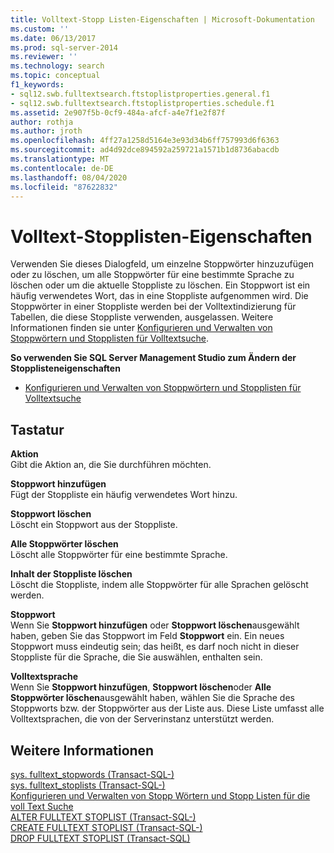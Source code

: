 ```yaml
---
title: Volltext-Stopp Listen-Eigenschaften | Microsoft-Dokumentation
ms.custom: ''
ms.date: 06/13/2017
ms.prod: sql-server-2014
ms.reviewer: ''
ms.technology: search
ms.topic: conceptual
f1_keywords:
- sql12.swb.fulltextsearch.ftstoplistproperties.general.f1
- sql12.swb.fulltextsearch.ftstoplistproperties.schedule.f1
ms.assetid: 2e907f5b-0cf9-484a-afcf-a4e7f1e2f87f
author: rothja
ms.author: jroth
ms.openlocfilehash: 4ff27a1258d5164e3e93d34b6ff757993d6f6363
ms.sourcegitcommit: ad4d92dce894592a259721a1571b1d8736abacdb
ms.translationtype: MT
ms.contentlocale: de-DE
ms.lasthandoff: 08/04/2020
ms.locfileid: "87622832"
---
```

# <a name="full-text-stoplist-properties"></a>Volltext-Stopplisten-Eigenschaften
  Verwenden Sie dieses Dialogfeld, um einzelne Stoppwörter hinzuzufügen oder zu löschen, um alle Stoppwörter für eine bestimmte Sprache zu löschen oder um die aktuelle Stoppliste zu löschen. Ein Stoppwort ist ein häufig verwendetes Wort, das in eine Stoppliste aufgenommen wird. Die Stoppwörter in einer Stoppliste werden bei der Volltextindizierung für Tabellen, die diese Stoppliste verwenden, ausgelassen. Weitere Informationen finden sie unter [Konfigurieren und Verwalten von Stoppwörtern und Stopplisten für Volltextsuche](../relational-databases/search/full-text-search.md).  
  
 **So verwenden Sie SQL Server Management Studio zum Ändern der Stopplisteneigenschaften**  
  
-   [Konfigurieren und Verwalten von Stoppwörtern und Stopplisten für Volltextsuche](../relational-databases/search/full-text-search.md)  
  
## <a name="options"></a>Tastatur  
 **Aktion**  
 Gibt die Aktion an, die Sie durchführen möchten.  
  
 **Stoppwort hinzufügen**  
 Fügt der Stoppliste ein häufig verwendetes Wort hinzu.  
  
 **Stoppwort löschen**  
 Löscht ein Stoppwort aus der Stoppliste.  
  
 **Alle Stoppwörter löschen**  
 Löscht alle Stoppwörter für eine bestimmte Sprache.  
  
 **Inhalt der Stoppliste löschen**  
 Löscht die Stoppliste, indem alle Stoppwörter für alle Sprachen gelöscht werden.  
  
 **Stoppwort**  
 Wenn Sie **Stoppwort hinzufügen** oder **Stoppwort löschen**ausgewählt haben, geben Sie das Stoppwort im Feld **Stoppwort** ein. Ein neues Stoppwort muss eindeutig sein; das heißt, es darf noch nicht in dieser Stoppliste für die Sprache, die Sie auswählen, enthalten sein.  
  
 **Volltextsprache**  
 Wenn Sie **Stoppwort hinzufügen**, **Stoppwort löschen**oder **Alle Stoppwörter löschen**ausgewählt haben, wählen Sie die Sprache des Stoppworts bzw. der Stoppwörter aus der Liste aus. Diese Liste umfasst alle Volltextsprachen, die von der Serverinstanz unterstützt werden.  
  
## <a name="see-also"></a>Weitere Informationen  
 [sys. fulltext_stopwords &#40;Transact-SQL-&#41;](/sql/relational-databases/system-catalog-views/sys-fulltext-stopwords-transact-sql)   
 [sys. fulltext_stoplists &#40;Transact-SQL-&#41;](/sql/relational-databases/system-catalog-views/sys-fulltext-stoplists-transact-sql)   
 [Konfigurieren und Verwalten von Stopp Wörtern und Stopp Listen für die voll Text Suche](../relational-databases/search/full-text-search.md)   
 [ALTER FULLTEXT STOPLIST &#40;Transact-SQL-&#41;](/sql/t-sql/statements/alter-fulltext-stoplist-transact-sql)   
 [CREATE FULLTEXT STOPLIST &#40;Transact-SQL-&#41;](/sql/t-sql/statements/create-fulltext-stoplist-transact-sql)   
 [DROP FULLTEXT STOPLIST &#40;Transact-SQL&#41;](/sql/t-sql/statements/drop-fulltext-stoplist-transact-sql)  
  
  
